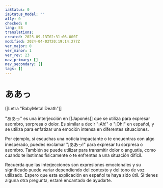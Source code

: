 ```yaml
---
iaStatus: 0
iaStatus_Model: ""
a11y: 0
checked: 0
lang: ES
translations: 
created: 2023-09-13T02:31:06.000Z
modified: 2024-04-03T20:19:14.277Z
ver_major: 0
ver_minor: 1
ver_rev: 23
nav_primary: []
nav_secondary: []
tags: []
---
```

# ああっ

[[Letra "BabyMetal Death"]]

"ああっ" es una interjección en [[Japonés]] que se utiliza para expresar asombro, sorpresa o dolor. Es similar a decir "¡Ah!" o "¡Oh!" en español, y se utiliza para enfatizar una emoción intensa en diferentes situaciones.

Por ejemplo, si escuchas una noticia impactante o te encuentras con algo inesperado, puedes exclamar "¡ああっ!" para expresar tu sorpresa o asombro. También se puede utilizar para transmitir dolor o angustia, como cuando te lastimas físicamente o te enfrentas a una situación difícil.

Recuerda que las interjecciones son expresiones emocionales y su significado puede variar dependiendo del contexto y del tono de voz utilizado. Espero que esta explicación en español te haya sido útil. Si tienes alguna otra pregunta, estaré encantado de ayudarte.
